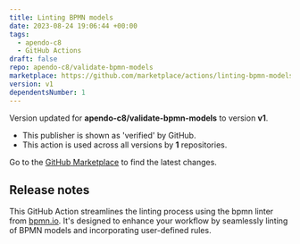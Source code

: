 ```yaml
---
title: Linting BPMN models
date: 2023-08-24 19:06:44 +00:00
tags:
  - apendo-c8
  - GitHub Actions
draft: false
repo: apendo-c8/validate-bpmn-models
marketplace: https://github.com/marketplace/actions/linting-bpmn-models
version: v1
dependentsNumber: 1
---
```



Version updated for **apendo-c8/validate-bpmn-models** to version **v1**.
- This publisher is shown as 'verified' by GitHub.
- This action is used across all versions by **1** repositories.

Go to the [GitHub Marketplace](https://github.com/marketplace/actions/linting-bpmn-models) to find the latest changes.

## Release notes

This GitHub Action streamlines the linting process using the bpmn linter from [bpmn.io](https://github.com/bpmn-io). It's designed to enhance your workflow by seamlessly linting of  BPMN models and incorporating user-defined rules.
